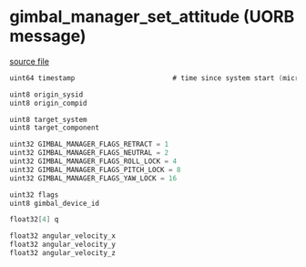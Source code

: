 # gimbal_manager_set_attitude (UORB message)
        


[source file](https://github.com/PX4/PX4-Autopilot/blob/master/msg/gimbal_manager_set_attitude.msg)

```c
uint64 timestamp						# time since system start (microseconds)

uint8 origin_sysid
uint8 origin_compid

uint8 target_system
uint8 target_component

uint32 GIMBAL_MANAGER_FLAGS_RETRACT = 1
uint32 GIMBAL_MANAGER_FLAGS_NEUTRAL = 2
uint32 GIMBAL_MANAGER_FLAGS_ROLL_LOCK = 4
uint32 GIMBAL_MANAGER_FLAGS_PITCH_LOCK = 8
uint32 GIMBAL_MANAGER_FLAGS_YAW_LOCK = 16

uint32 flags
uint8 gimbal_device_id

float32[4] q

float32 angular_velocity_x
float32 angular_velocity_y
float32 angular_velocity_z

```
